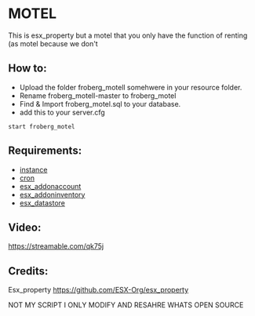 # MOTEL

This is esx_property but a motel that you only have the function of renting (as motel because we don't 

## How to:
* Upload the folder froberg_motell somehwere in your resource folder.
* Rename froberg_motell-master to froberg_motel
* Find & Import froberg_motel.sql to your database.
* add this to your server.cfg
```
start froberg_motel
``` 


## Requirements:
* [instance](https://github.com/FXServer-ESX/fxserver-instance/)
* [cron](https://github.com/FXServer-ESX/fxserver-cron/)
* [esx_addonaccount](https://github.com/FXServer-ESX/fxserver-esx_addonaccount/)
* [esx_addoninventory](https://github.com/FXServer-ESX/fxserver-esx_addoninventory/)
* [esx_datastore](https://github.com/FXServer-ESX/fxserver-esx_datastore/)

## Video:
https://streamable.com/qk75j


## Credits:
Esx_property          https://github.com/ESX-Org/esx_property


NOT MY SCRIPT I ONLY MODIFY AND RESAHRE WHATS OPEN SOURCE
